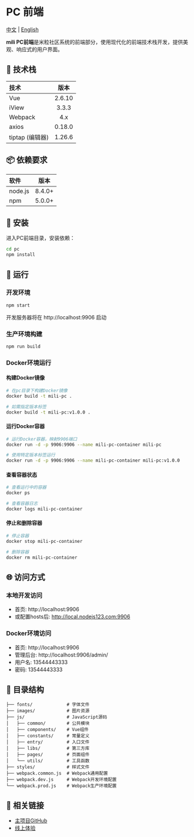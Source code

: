 # PC 前端
[中文](./README.md) | [English](./README.en.md)

**mili PC前端**是米粒社区系统的前端部分，使用现代化的前端技术栈开发，提供美观、响应式的用户界面。

## 🔧 技术栈

| 技术 | 版本 |
|:---------|:-------:|
| Vue | 2.6.10 |
| iView | 3.3.3 |
| Webpack | 4.x |
| axios | 0.18.0 |
| tiptap (编辑器) | 1.26.6 |

## 📦 依赖要求

| 软件 | 版本 |
|:---------|:-------:|
| node.js | 8.4.0+ |
| npm | 5.0.0+ |

## 🚀 安装

进入PC前端目录，安装依赖：

```bash
cd pc
npm install
```

## 🚕 运行

### 开发环境

```bash
npm start
```

开发服务器将在 http://localhost:9906 启动

### 生产环境构建

```bash
npm run build
```

### Docker环境运行

#### 构建Docker镜像

```bash
# 在pc目录下构建Docker镜像
docker build -t mili-pc .

# 如需指定版本标签
docker build -t mili-pc:v1.0.0 .
```

#### 运行Docker容器

```bash
# 运行Docker容器，映射9906端口
docker run -d -p 9906:9906 --name mili-pc-container mili-pc

# 使用特定版本标签运行
docker run -d -p 9906:9906 --name mili-pc-container mili-pc:v1.0.0
```

#### 查看容器状态

```bash
# 查看运行中的容器
docker ps

# 查看容器日志
docker logs mili-pc-container
```

#### 停止和删除容器

```bash
# 停止容器
docker stop mili-pc-container

# 删除容器
docker rm mili-pc-container
```

## 🌐 访问方式

### 本地开发访问

- 首页: http://localhost:9906
- 或配置hosts后: http://local.nodejs123.com:9906

### Docker环境访问

- 首页: http://localhost:9906
- 管理后台: http://localhost:9906/admin/
- 用户名: 13544443333
- 密码: 13544443333

## 📁 目录结构

```
├── fonts/             # 字体文件
├── images/            # 图片资源
├── js/                # JavaScript源码
│   ├── common/        # 公共模块
│   ├── components/    # Vue组件
│   ├── constants/     # 常量定义
│   ├── entry/         # 入口文件
│   ├── libs/          # 第三方库
│   ├── pages/         # 页面组件
│   └── utils/         # 工具函数
├── styles/            # 样式文件
├── webpack.common.js  # Webpack通用配置
├── webpack.dev.js     # Webpack开发环境配置
└── webpack.prod.js    # Webpack生产环境配置
```

## 🔗 相关链接

- [主项目GitHub](https://github.com/shen100/mili)
- [线上体验](https://www.nodejs123.com)